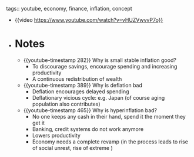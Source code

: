 tags:: youtube, economy, finance, inflation, concept

- {{video https://www.youtube.com/watch?v=vHUZVwvvP7o}}
- # Notes
	- {{youtube-timestamp 282}} Why is small stable inflation good?
		- To discourage savings, encourage spending and increasing productivity
		- A continuous redistribution of wealth
	- {{youtube-timestamp 389}} Why is deflation bad
		- Deflation encourages delayed spending
		- Deflationary vicious cycle: e.g. Japan (of course aging population also contributes)
	- {{youtube-timestamp 465}} Why is hyperinflation bad?
		- No one keeps any cash in their hand, spend it the moment they get it
		- Banking, credit systems do not work anymore
		- Lowers productivity
		- Economy needs a complete revamp (in the process leads to rise of social unrest, rise of extreme )